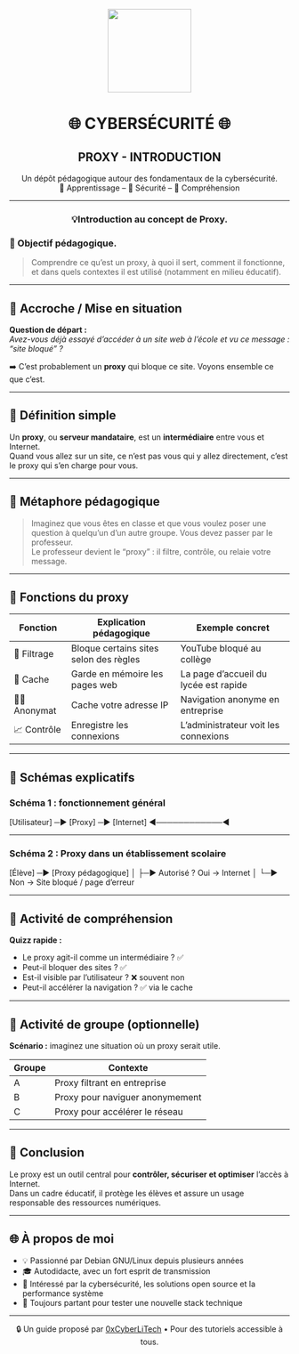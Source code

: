 <p align="center">
  <img src="https://avatars.githubusercontent.com/u/167217017?s=400&u=d983b9423c4eb8cdb9bfe8b14f505be5c894d6bc&v=4" width="150" />
</p>

<h1 align="center">🌐 CYBERSÉCURITÉ 🌐</h1>
<h2 align="center"> PROXY - INTRODUCTION</h2>

<p align="center">
  Un dépôt pédagogique autour des fondamentaux de la cybersécurité.<br>
  📘 Apprentissage – 🔐 Sécurité – 🧠 Compréhension
</p>

---

<h3 align="center">💡Introduction au concept de Proxy.</h3>
<h3 align="left">👋 Objectif pédagogique.</h3>

> Comprendre ce qu’est un proxy, à quoi il sert, comment il fonctionne, et dans quels contextes il est utilisé (notamment en milieu éducatif).

---

## 🔹 Accroche / Mise en situation

**Question de départ :**  
*Avez-vous déjà essayé d’accéder à un site web à l’école et vu ce message : “site bloqué” ?*

➡️ C’est probablement un **proxy** qui bloque ce site. Voyons ensemble ce que c’est.

---

## 🔹 Définition simple

Un **proxy**, ou **serveur mandataire**, est un **intermédiaire** entre vous et Internet.  
Quand vous allez sur un site, ce n’est pas vous qui y allez directement, c’est le proxy qui s’en charge pour vous.

---

## 🔄 Métaphore pédagogique

> Imaginez que vous êtes en classe et que vous voulez poser une question à quelqu’un d’un autre groupe. Vous devez passer par le professeur.  
Le professeur devient le “proxy” : il filtre, contrôle, ou relaie votre message.

---

## 🔹 Fonctions du proxy

| Fonction        | Explication pédagogique                    | Exemple concret                    |
|-----------------|-------------------------------------------|----------------------------------|
| 🔎 Filtrage     | Bloque certains sites selon des règles   | YouTube bloqué au collège        |
| 💾 Cache        | Garde en mémoire les pages web            | La page d’accueil du lycée est rapide |
| 🕵️‍♂️ Anonymat  | Cache votre adresse IP                     | Navigation anonyme en entreprise |
| 📈 Contrôle     | Enregistre les connexions                  | L’administrateur voit les connexions |

---

## 🔹 Schémas explicatifs

### Schéma 1 : fonctionnement général

[Utilisateur] ─► [Proxy] ─► [Internet]
◄────────────◄

---

### Schéma 2 : Proxy dans un établissement scolaire

[Élève] ─► [Proxy pédagogique]
│
├─► Autorisé ? Oui → Internet
│
└─► Non → Site bloqué / page d’erreur


---

## 🔹 Activité de compréhension

**Quizz rapide :**
- Le proxy agit-il comme un intermédiaire ? ✅
- Peut-il bloquer des sites ? ✅
- Est-il visible par l’utilisateur ? ❌ souvent non
- Peut-il accélérer la navigation ? ✅ via le cache

---

## 🔹 Activité de groupe (optionnelle)

**Scénario :** imaginez une situation où un proxy serait utile.

| Groupe | Contexte                          |
|--------|-----------------------------------|
| A      | Proxy filtrant en entreprise      |
| B      | Proxy pour naviguer anonymement   |
| C      | Proxy pour accélérer le réseau    |

---

## 📌 Conclusion

Le proxy est un outil central pour **contrôler, sécuriser et optimiser** l’accès à Internet.  
Dans un cadre éducatif, il protège les élèves et assure un usage responsable des ressources numériques.

---

## 🌐 À propos de moi

- 💡 Passionné par Debian GNU/Linux depuis plusieurs années
- 🎓 Autodidacte, avec un fort esprit de transmission
- 🔐 Intéressé par la cybersécurité, les solutions open source et la performance système
- 🧪 Toujours partant pour tester une nouvelle stack technique

---

<p align="center">
  🔒 Un guide proposé par <a href="https://github.com/0xCyberLiTech">0xCyberLiTech</a> • Pour des tutoriels accessible à tous.
</p>


